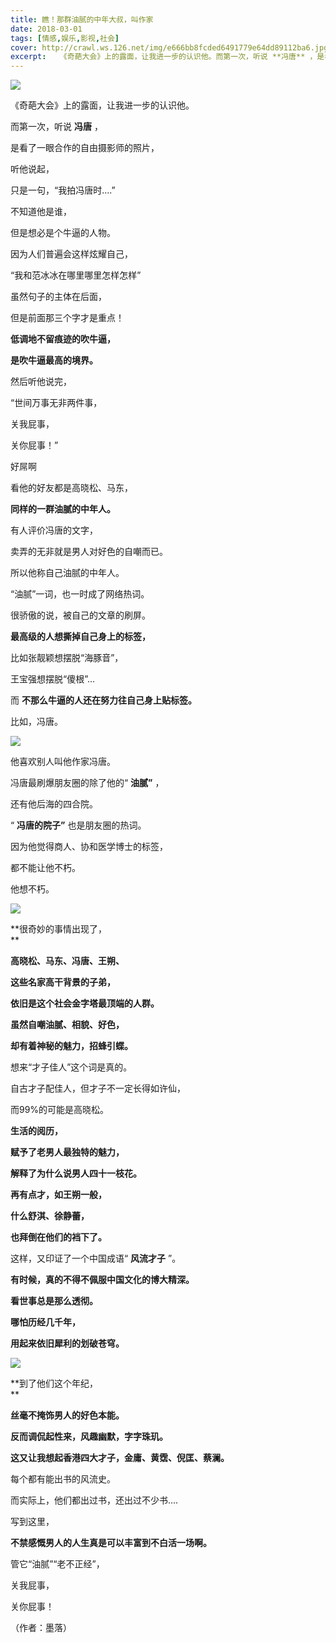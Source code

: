 ```yaml
---
title: 瞧！那群油腻的中年大叔，叫作家
date: 2018-03-01
tags: [情感,娱乐,影视,社会]
cover: http://crawl.ws.126.net/img/e666bb8fcded6491779e64dd89112ba6.jpg
excerpt:   《奇葩大会》上的露面，让我进一步的认识他。而第一次，听说 **冯唐** ，是看了一眼合
---
```

![](http://crawl.ws.126.net/img/e666bb8fcded6491779e64dd89112ba6.jpg)  

《奇葩大会》上的露面，让我进一步的认识他。

而第一次，听说 **冯唐** ，

是看了一眼合作的自由摄影师的照片，

听他说起，

只是一句，“我拍冯唐时....”

不知道他是谁，

但是想必是个牛逼的人物。

因为人们普遍会这样炫耀自己，

“我和范冰冰在哪里哪里怎样怎样”

虽然句子的主体在后面，

但是前面那三个字才是重点！

**低调地不留痕迹的吹牛逼，**

**是吹牛逼最高的境界。**

然后听他说完，

“世间万事无非两件事，

关我屁事，

关你屁事！”

好屌啊

看他的好友都是高晓松、马东，

**同样的一群油腻的中年人。**

有人评价冯唐的文字，

卖弄的无非就是男人对好色的自嘲而已。

所以他称自己油腻的中年人。

“油腻”一词，也一时成了网络热词。

很骄傲的说，被自己的文章的刷屏。

**最高级的人想撕掉自己身上的标签，**

比如张靓颖想摆脱“海豚音”，

王宝强想摆脱“傻根”...

而 **不那么牛逼的人还在努力往自己身上贴标签。**

比如，冯唐。

![](http://crawl.ws.126.net/img/befb216c5ca278926985b1f14f0f6e6f.jpg)  

他喜欢别人叫他作家冯唐。  

冯唐最刷爆朋友圈的除了他的“ **油腻”** ，

还有他后海的四合院。

“ **冯唐的院子”** 也是朋友圈的热词。

因为他觉得商人、协和医学博士的标签，

都不能让他不朽。

他想不朽。

![](http://crawl.ws.126.net/img/267f3880e6e0d7265fb3bd566a0d4b5d.jpg)  

**很奇妙的事情出现了，  
**

**高晓松、马东、冯唐、王朔、**

**这些名家高干背景的子弟，**

**依旧是这个社会金字塔最顶端的人群。**

**虽然自嘲油腻、相貌、好色，**

**却有着神秘的魅力，招蜂引蝶。**

想来“才子佳人”这个词是真的。

自古才子配佳人，但才子不一定长得如许仙，

而99%的可能是高晓松。

**生活的阅历，**

**赋予了老男人最独特的魅力，**

**解释了为什么说男人四十一枝花。**

**再有点才，如王朔一般，**

**什么舒淇、徐静蕾，**

**也拜倒在他们的裆下了。**

这样，又印证了一个中国成语“ **风流才子** ”。

**有时候，真的不得不佩服中国文化的博大精深。**

**看世事总是那么透彻。**

**哪怕历经几千年，**

**用起来依旧犀利的划破苍穹。**

![](http://crawl.ws.126.net/img/e956ba6e8badc9d9aea5d23e5af1e0ae.jpg)  

**到了他们这个年纪，  
**

**丝毫不掩饰男人的好色本能。**

**反而调侃起性来，风趣幽默，字字珠玑。**

**这又让我想起香港四大才子，金庸、黄霑、倪匡、蔡澜。**

每个都有能出书的风流史。

而实际上，他们都出过书，还出过不少书....

写到这里，

**不禁感慨男人的人生真是可以丰富到不白活一场啊。**

管它“油腻”“老不正经”，

关我屁事，

关你屁事！

（作者：墨落）

